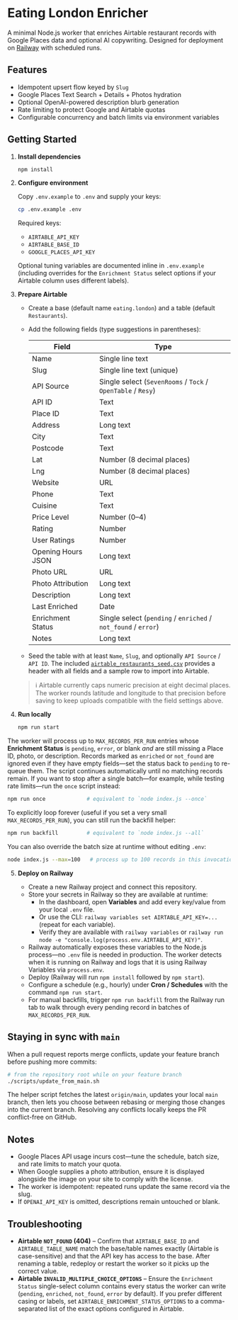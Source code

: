 # Eating London Enricher

A minimal Node.js worker that enriches Airtable restaurant records with Google Places data and optional AI copywriting. Designed for deployment on [Railway](https://railway.app/) with scheduled runs.

## Features

- Idempotent upsert flow keyed by `Slug`
- Google Places Text Search + Details + Photos hydration
- Optional OpenAI-powered description blurb generation
- Rate limiting to protect Google and Airtable quotas
- Configurable concurrency and batch limits via environment variables

## Getting Started

1. **Install dependencies**

   ```bash
   npm install
   ```

2. **Configure environment**

   Copy `.env.example` to `.env` and supply your keys:

   ```bash
   cp .env.example .env
   ```

   Required keys:

   - `AIRTABLE_API_KEY`
   - `AIRTABLE_BASE_ID`
   - `GOOGLE_PLACES_API_KEY`

   Optional tuning variables are documented inline in `.env.example` (including overrides for the `Enrichment Status` select options if your Airtable column uses different labels).

3. **Prepare Airtable**

   - Create a base (default name `eating.london`) and a table (default `Restaurants`).
   - Add the following fields (type suggestions in parentheses):

     | Field | Type |
     | --- | --- |
     | Name | Single line text |
     | Slug | Single line text (unique) |
     | API Source | Single select (`SevenRooms` / `Tock` / `OpenTable` / `Resy`) |
     | API ID | Text |
     | Place ID | Text |
     | Address | Long text |
     | City | Text |
     | Postcode | Text |
     | Lat | Number (8 decimal places) |
     | Lng | Number (8 decimal places) |
     | Website | URL |
     | Phone | Text |
     | Cuisine | Text |
     | Price Level | Number (0–4) |
     | Rating | Number |
     | User Ratings | Number |
     | Opening Hours JSON | Long text |
     | Photo URL | URL |
     | Photo Attribution | Long text |
     | Description | Long text |
     | Last Enriched | Date |
     | Enrichment Status | Single select (`pending` / `enriched` / `not_found` / `error`) |
     | Notes | Long text |

   - Seed the table with at least `Name`, `Slug`, and optionally `API Source` / `API ID`. The included [`airtable_restaurants_seed.csv`](./airtable_restaurants_seed.csv) provides a header with all fields and a sample row to import into Airtable.

   > ℹ️ Airtable currently caps numeric precision at eight decimal places. The worker rounds latitude and longitude to that precision before saving to keep uploads compatible with the field settings above.

4. **Run locally**

   ```bash
   npm run start
   ```

  The worker will process up to `MAX_RECORDS_PER_RUN` entries whose **Enrichment Status** is `pending`, `error`, or blank *and*
  are still missing a Place ID, photo, or description. Records marked as `enriched` or `not_found` are ignored even if they
  have empty fields—set the status back to `pending` to re-queue them. The script continues automatically until no matching
  records remain. If you want to stop after a single batch—for example,
  while testing rate limits—run the `once` script instead:

  ```bash
  npm run once             # equivalent to `node index.js --once`
  ```

  To explicitly loop forever (useful if you set a very small `MAX_RECORDS_PER_RUN`), you can still run the backfill helper:

  ```bash
  npm run backfill         # equivalent to `node index.js --all`
  ```

  You can also override the batch size at runtime without editing `.env`:

   ```bash
   node index.js --max=100   # process up to 100 records in this invocation
   ```

5. **Deploy on Railway**

   - Create a new Railway project and connect this repository.
   - Store your secrets in Railway so they are available at runtime:
     - In the dashboard, open **Variables** and add every key/value from your local `.env` file.
     - Or use the CLI: `railway variables set AIRTABLE_API_KEY=...` (repeat for each variable).
     - Verify they are available with `railway variables` or `railway run node -e "console.log(process.env.AIRTABLE_API_KEY)"`.
   - Railway automatically exposes these variables to the Node.js process—no `.env` file is needed in production. The worker detects when it is running on Railway and logs that it is using Railway Variables via `process.env`.
   - Deploy (Railway will run `npm install` followed by `npm start`).
   - Configure a schedule (e.g., hourly) under **Cron / Schedules** with the command `npm run start`.
   - For manual backfills, trigger `npm run backfill` from the Railway run tab to walk through every pending record in batches of
     `MAX_RECORDS_PER_RUN`.

## Staying in sync with `main`

When a pull request reports merge conflicts, update your feature branch before pushing more commits:

```bash
# from the repository root while on your feature branch
./scripts/update_from_main.sh
```

The helper script fetches the latest `origin/main`, updates your local `main` branch, then lets you choose between rebasing or merging those changes into the current branch. Resolving any conflicts locally keeps the PR conflict-free on GitHub.

## Notes

- Google Places API usage incurs cost—tune the schedule, batch size, and rate limits to match your quota.
- When Google supplies a photo attribution, ensure it is displayed alongside the image on your site to comply with the license.
- The worker is idempotent: repeated runs update the same record via the slug.
- If `OPENAI_API_KEY` is omitted, descriptions remain untouched or blank.

## Troubleshooting

- **Airtable `NOT_FOUND` (404)** – Confirm that `AIRTABLE_BASE_ID` and `AIRTABLE_TABLE_NAME` match the base/table names exactly (Airtable is case-sensitive) and that the API key has access to the base. After renaming a table, redeploy or restart the worker so it picks up the correct value.
- **Airtable `INVALID_MULTIPLE_CHOICE_OPTIONS`** – Ensure the `Enrichment Status` single-select column contains every status the worker can write (`pending`, `enriched`, `not_found`, `error` by default). If you prefer different casing or labels, set `AIRTABLE_ENRICHMENT_STATUS_OPTIONS` to a comma-separated list of the exact options configured in Airtable.
